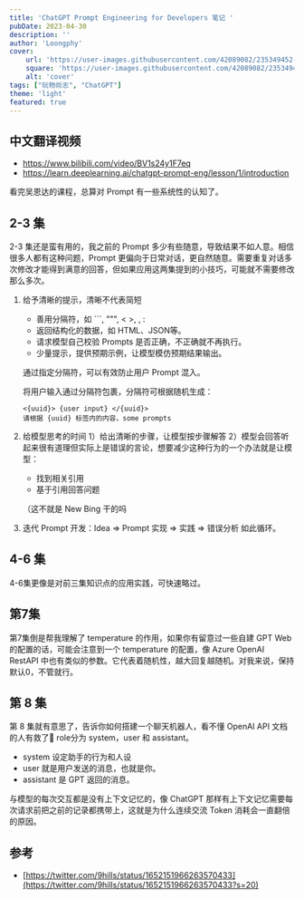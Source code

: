 ```yaml
---
title: 'ChatGPT Prompt Engineering for Developers 笔记 '
pubDate: 2023-04-30
description: ''
author: 'Loongphy'
cover:
    url: 'https://user-images.githubusercontent.com/42089082/235349452-0068e9e6-c399-41fc-b17c-b926c1b243a5.png'
    square: 'https://user-images.githubusercontent.com/42089082/235349452-0068e9e6-c399-41fc-b17c-b926c1b243a5.png'
    alt: 'cover'
tags: ["玩物尚志", "ChatGPT"] 
theme: 'light'
featured: true
---
```

## 中文翻译视频

- https://www.bilibili.com/video/BV1s24y1F7eq
- https://learn.deeplearning.ai/chatgpt-prompt-eng/lesson/1/introduction

看完吴恩达的课程，总算对 Prompt 有一些系统性的认知了。

## 2-3 集

2-3 集还是蛮有用的，我之前的 Prompt 多少有些随意，导致结果不如人意。相信很多人都有这种问题，Prompt 更偏向于日常对话，更自然随意。需要重复对话多次修改才能得到满意的回答，但如果应用这两集提到的小技巧，可能就不需要修改那么多次。

1. 给予清晰的提示，清晰不代表简短
    - 善用分隔符，如 ```, """, < >, <tag> </tag>, :
    - 返回结构化的数据，如 HTML、JSON等。
    - 请求模型自己校验 Prompts 是否正确，不正确就不再执行。
    - 少量提示，提供预期示例，让模型模仿预期结果输出。
    
    通过指定分隔符，可以有效防止用户 Prompt 混入。
    
    将用户输入通过分隔符包裹，分隔符可根据随机生成：
    
    ```
    <{uuid}> {user input} </{uuid}>
    请根据 {uuid} 标签内的内容，some prompts
    ```
    
2. 给模型思考的时间
1）给出清晰的步骤，让模型按步骤解答
2）模型会回答听起来很有道理但实际上是错误的言论，想要减少这种行为的一个办法就是让模型：
    - 找到相关引用
    - 基于引用回答问题
    
    （这不就是 New Bing 干的吗
    
3. 迭代 Prompt 开发：Idea => Prompt 实现 => 实践 => 错误分析 如此循环。

## 4-6 集

4-6集更像是对前三集知识点的应用实践，可快速略过。

## 第7集

第7集倒是帮我理解了 temperature 的作用，如果你有留意过一些自建 GPT Web 的配置的话，可能会注意到一个 temperature 的配置，像 Azure OpenAI RestAPI 中也有类似的参数。它代表着随机性，越大回复越随机。对我来说，保持默认0，不管就行。

## 第 8 集

第 8 集就有意思了，告诉你如何搭建一个聊天机器人，看不懂 OpenAI API 文档的人有救了🤣
role分为 system，user 和 assistant。

- system 设定助手的行为和人设
- user 就是用户发送的消息，也就是你。
- assistant 是 GPT 返回的消息。

与模型的每次交互都是没有上下文记忆的，像 ChatGPT 那样有上下文记忆需要每次请求前把之前的记录都携带上，这就是为什么连续交流 Token 消耗会一直翻倍的原因。

## 参考

- [https://twitter.com/9hills/status/1652151966263570433](https://twitter.com/9hills/status/1652151966263570433?s=20)